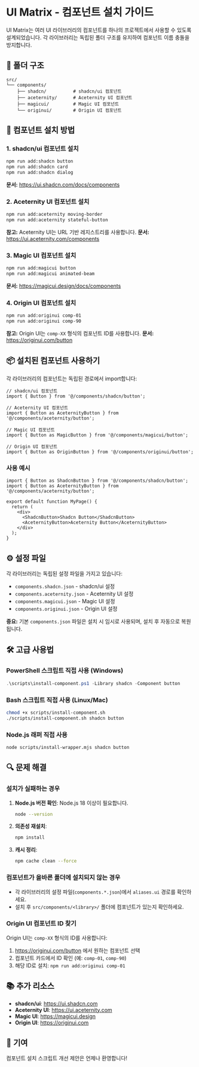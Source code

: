 # UI Matrix - 컴포넌트 설치 가이드

UI Matrix는 여러 UI 라이브러리의 컴포넌트를 하나의 프로젝트에서 사용할 수 있도록 설계되었습니다.
각 라이브러리는 독립된 폴더 구조를 유지하여 컴포넌트 이름 충돌을 방지합니다.

## 📁 폴더 구조

```
src/
└── components/
    ├── shadcn/          # shadcn/ui 컴포넌트
    ├── aceternity/      # Aceternity UI 컴포넌트
    ├── magicui/         # Magic UI 컴포넌트
    └── originui/        # Origin UI 컴포넌트
```

## 🚀 컴포넌트 설치 방법

### 1. shadcn/ui 컴포넌트 설치

```bash
npm run add:shadcn button
npm run add:shadcn card
npm run add:shadcn dialog
```

**문서:** https://ui.shadcn.com/docs/components

### 2. Aceternity UI 컴포넌트 설치

```bash
npm run add:aceternity moving-border
npm run add:aceternity stateful-button
```

**참고:** Aceternity UI는 URL 기반 레지스트리를 사용합니다.
**문서:** https://ui.aceternity.com/components

### 3. Magic UI 컴포넌트 설치

```bash
npm run add:magicui button
npm run add:magicui animated-beam
```

**문서:** https://magicui.design/docs/components

### 4. Origin UI 컴포넌트 설치

```bash
npm run add:originui comp-01
npm run add:originui comp-90
```

**참고:** Origin UI는 `comp-XX` 형식의 컴포넌트 ID를 사용합니다.
**문서:** https://originui.com/button

## 📦 설치된 컴포넌트 사용하기

각 라이브러리의 컴포넌트는 독립된 경로에서 import합니다:

```tsx
// shadcn/ui 컴포넌트
import { Button } from '@/components/shadcn/button';

// Aceternity UI 컴포넌트
import { Button as AceternityButton } from '@/components/aceternity/button';

// Magic UI 컴포넌트
import { Button as MagicButton } from '@/components/magicui/button';

// Origin UI 컴포넌트
import { Button as OriginButton } from '@/components/originui/button';
```

### 사용 예시

```tsx
import { Button as ShadcnButton } from '@/components/shadcn/button';
import { Button as AceternityButton } from '@/components/aceternity/button';

export default function MyPage() {
  return (
    <div>
      <ShadcnButton>Shadcn Button</ShadcnButton>
      <AceternityButton>Aceternity Button</AceternityButton>
    </div>
  );
}
```

## ⚙️ 설정 파일

각 라이브러리는 독립된 설정 파일을 가지고 있습니다:

- `components.shadcn.json` - shadcn/ui 설정
- `components.aceternity.json` - Aceternity UI 설정
- `components.magicui.json` - Magic UI 설정
- `components.originui.json` - Origin UI 설정

**중요:** 기본 `components.json` 파일은 설치 시 임시로 사용되며, 설치 후 자동으로 복원됩니다.

## 🛠️ 고급 사용법

### PowerShell 스크립트 직접 사용 (Windows)

```powershell
.\scripts\install-component.ps1 -Library shadcn -Component button
```

### Bash 스크립트 직접 사용 (Linux/Mac)

```bash
chmod +x scripts/install-component.sh
./scripts/install-component.sh shadcn button
```

### Node.js 래퍼 직접 사용

```bash
node scripts/install-wrapper.mjs shadcn button
```

## 🔍 문제 해결

### 설치가 실패하는 경우

1. **Node.js 버전 확인**: Node.js 18 이상이 필요합니다.
   ```bash
   node --version
   ```

2. **의존성 재설치**:
   ```bash
   npm install
   ```

3. **캐시 정리**:
   ```bash
   npm cache clean --force
   ```

### 컴포넌트가 올바른 폴더에 설치되지 않는 경우

- 각 라이브러리의 설정 파일(`components.*.json`)에서 `aliases.ui` 경로를 확인하세요.
- 설치 후 `src/components/<library>/` 폴더에 컴포넌트가 있는지 확인하세요.

### Origin UI 컴포넌트 ID 찾기

Origin UI는 `comp-XX` 형식의 ID를 사용합니다:

1. https://originui.com/button 에서 원하는 컴포넌트 선택
2. 컴포넌트 카드에서 ID 확인 (예: `comp-01`, `comp-90`)
3. 해당 ID로 설치: `npm run add:originui comp-01`

## 📚 추가 리소스

- **shadcn/ui**: https://ui.shadcn.com
- **Aceternity UI**: https://ui.aceternity.com
- **Magic UI**: https://magicui.design
- **Origin UI**: https://originui.com

## 🤝 기여

컴포넌트 설치 스크립트 개선 제안은 언제나 환영합니다!
